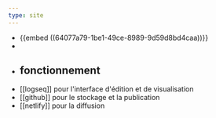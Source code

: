 ```yaml
---
type: site
---
```


- {{embed ((64077a79-1be1-49ce-8989-9d59d8bd4caa))}}
-
- ## fonctionnement
- [[logseq]] pour l'interface d'édition et de visualisation
- [[github]] pour le stockage et la publication
- [[netlify]] pour la diffusion